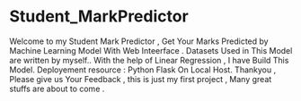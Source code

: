 # Student_MarkPredictor
Welcome to my Student Mark Predictor , Get Your Marks Predicted by Machine Learning Model With Web Inteerface . Datasets Used in This Model are written by myself..
With the help of Linear Regression , I have Build This Model.
Deployement resource : Python Flask On Local Host.
Thankyou , Please give us Your Feedback , this is just my first project , Many great stuffs are about to come . 
